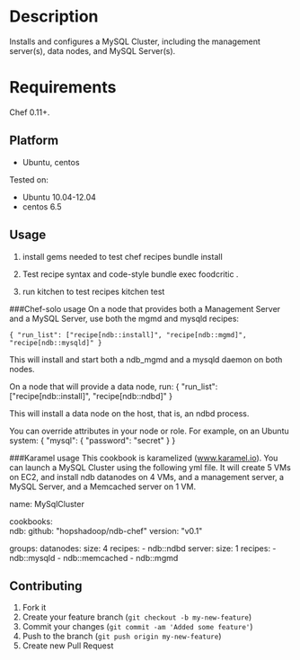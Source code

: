 Description
===========

Installs and configures a MySQL Cluster, including the management server(s), data nodes, and MySQL Server(s).

Requirements
============
Chef 0.11+.

Platform
--------
* Ubuntu, centos


Tested on:
* Ubuntu 10.04-12.04
* centos 6.5


Usage
--------

1. install gems needed to test chef recipes
bundle install

2. Test recipe syntax and code-style
bundle exec foodcritic .

3. run kitchen to test recipes
kitchen test

###Chef-solo usage
On a node that provides both a Management Server and a MySQL Server, use both the mgmd and mysqld recipes:

    { "run_list": ["recipe[ndb::install]", "recipe[ndb::mgmd]", "recipe[ndb::mysqld]" }

This will install and start both a ndb_mgmd and a mysqld daemon on both nodes.

On a node that will provide a data node, run:
    { "run_list": ["recipe[ndb::install]", "recipe[ndb::ndbd]" }

This will install a data node on the host, that is, an ndbd process.

You can override attributes in your node or role.
For example, on an Ubuntu system:
    {
      "mysql": {
        "password": "secret"
      }
    }

###Karamel usage
This cookbook is karamelized (www.karamel.io). 
You can launch a MySQL Cluster using the following yml file. It will create 5 VMs on EC2, and install ndb datanodes on 4 VMs, and a management server, a MySQL Server, and a Memcached server on 1 VM.

name: MySqlCluster                                                             

cookbooks:                                                                      
  ndb:
    github: "hopshadoop/ndb-chef"
    version: "v0.1"
    
groups: 
  datanodes:
    size: 4 
    recipes: 
        - ndb::ndbd
  server:
    size: 1 
    recipes: 
        - ndb::mysqld
        - ndb::memcached
        - ndb::mgmd



## Contributing

1. Fork it
2. Create your feature branch (`git checkout -b my-new-feature`)
3. Commit your changes (`git commit -am 'Added some feature'`)
4. Push to the branch (`git push origin my-new-feature`)
5. Create new Pull Request
